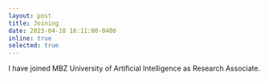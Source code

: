 ```yaml
---
layout: post
title: Joining
date: 2023-04-10 16:11:00-0400
inline: true
selected: true
---
```


I have joined MBZ University of Artificial Intelligence as Research Associate.

